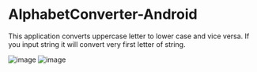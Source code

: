 # AlphabetConverter-Android
This application converts uppercase letter to lower case and vice versa. If you input string it will convert very first letter of string.

![image](https://user-images.githubusercontent.com/71166016/166939433-19ee19cf-bef2-4e94-94c6-5d5a36662e1b.png)
![image](https://user-images.githubusercontent.com/71166016/166939544-d4c7d950-830a-46ca-9da0-1dc65ac9d654.png)

